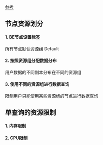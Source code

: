 [参考](https://doris.apache.org/docs/dev/admin-manual/multi-tenant)

## 节点资源划分
#### 1. BE节点设置标签
所有节点默认资源组 Default

#### 2. 按照资源组分配数据分布
用户数据的不同副本分布在不同的资源组

#### 3. 使用不同的资源组进行数据查询
限制用户只能使用某些资源组的节点进行数据查询

## 单查询的资源限制
#### 1. 内存限制
#### 2. CPU限制

